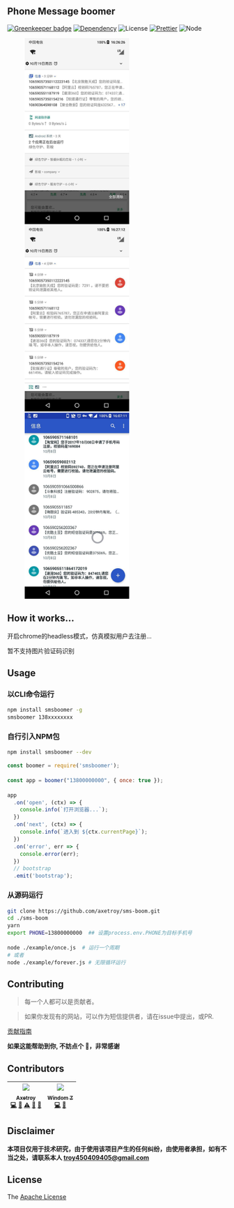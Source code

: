 ## Phone Message boomer

[![Greenkeeper badge](https://badges.greenkeeper.io/axetroy/sms-boom.svg)](https://greenkeeper.io/)
[![Dependency](https://david-dm.org/axetroy/smsboomer.svg)](https://david-dm.org/axetroy/smsboomer)
![License](https://img.shields.io/badge/license-Apache-green.svg)
[![Prettier](https://img.shields.io/badge/Code%20Style-Prettier-green.svg)](https://github.com/prettier/prettier)
![Node](https://img.shields.io/badge/node-%3E=6.7-blue.svg?style=flat-square)

<figure class="third">
    <img src="https://github.com/axetroy/sms-boom/raw/master/screenshot1.jpg" width="240" height="427">
    <img src="https://github.com/axetroy/sms-boom/raw/master/screenshot2.jpg" width="240" height="427">
    <img src="https://github.com/axetroy/sms-boom/raw/master/screenshot3.jpg" width="240" height="427">
</figure>

## How it works...

开启chrome的headless模式，仿真模拟用户去注册...

暂不支持图片验证码识别

## Usage

###  以CLI命令运行

```bash
npm install smsboomer -g
smsboomer 138xxxxxxxx
```

### 自行引入NPM包

```bash
npm install smsboomer --dev
```

```javascript
const boomer = require('smsboomer');

const app = boomer("13800000000", { once: true });

app
  .on('open', (ctx) => {
    console.info(`打开浏览器...`);
  })
  .on('next', (ctx) => {
    console.info(`进入到 ${ctx.currentPage}`);
  })
  .on('error', err => {
    console.error(err);
  })
  // bootstrap
  .emit('bootstrap');
```

### 从源码运行

```bash
git clone https://github.com/axetroy/sms-boom.git
cd ./sms-boom
yarn
export PHONE=13800000000  ## 设置process.env.PHONE为目标手机号

node ./example/once.js  # 运行一个周期
# 或者
node ./example/forever.js # 无限循环运行
```

## Contributing

> 每一个人都可以是贡献者。

> 如果你发现有的网站，可以作为短信提供者，请在issue中提出，或PR.

[贡献指南](https://github.com/axetroy/sms-boom/blob/master/CONTRIBUTING.md)

**如果这能帮助到你, 不妨点个 :star2:，非常感谢**

## Contributors

<!-- ALL-CONTRIBUTORS-LIST:START - Do not remove or modify this section -->
| [<img src="https://avatars1.githubusercontent.com/u/9758711?v=3" width="100px;"/><br /><sub>Axetroy</sub>](http://axetroy.github.io)<br />[💻](https://github.com/axetroy/sms-boom/commits?author=axetroy "Code") [🔌](#plugin-axetroy "Plugin/utility libraries") [⚠️](https://github.com/axetroy/sms-boom/commits?author=axetroy "Tests") [🐛](https://github.com/axetroy/sms-boom/issues?q=author%3Aaxetroy "Bug reports") [🎨](#design-axetroy "Design") | [<img src="https://avatars0.githubusercontent.com/u/14875359?v=3" width="100px;"/><br /><sub>Windom Z</sub>](http://windomz.github.io/)<br />[💻](https://github.com/axetroy/sms-boom/commits?author=WindomZ "Code") [📖](https://github.com/axetroy/sms-boom/commits?author=WindomZ "Documentation") |
| :---: | :---: |
<!-- ALL-CONTRIBUTORS-LIST:END -->

## Disclaimer

**本项目仅用于技术研究，由于使用该项目产生的任何纠纷，由使用者承担，如有不当之处，请联系本人 troy450409405@gmail.com**

## License

The [Apache License](https://github.com/axetroy/sms-boom/blob/master/LICENSE)
